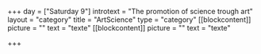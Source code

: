 +++
day = ["Saturday 9"]
introtext = "The promotion of science trough art"
layout = "category"
title = "ArtScience"
type = "category"
[[blockcontent]]
picture = ""
text = "texte"
[[blockcontent]]
picture = ""
text = "texte"

+++

